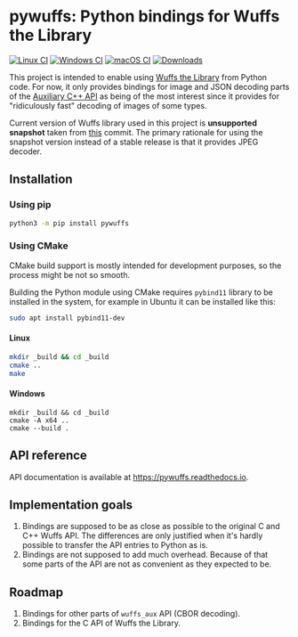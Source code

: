 # pywuffs: Python bindings for Wuffs the Library

[![Linux CI](https://github.com/dev0x13/pywuffs/actions/workflows/linux.yml/badge.svg)](https://github.com/dev0x13/pywuffs/actions/workflows/linux.yml)
[![Windows CI](https://github.com/dev0x13/pywuffs/actions/workflows/windows.yml/badge.svg)](https://github.com/dev0x13/pywuffs/actions/workflows/windows.yml)
[![macOS CI](https://github.com/dev0x13/pywuffs/actions/workflows/macos.yml/badge.svg)](https://github.com/dev0x13/pywuffs/actions/workflows/macos.yml)
[![Downloads](https://static.pepy.tech/badge/pywuffs)](https://pepy.tech/project/pywuffs)

This project is intended to enable using [Wuffs the Library](https://github.com/google/wuffs) from Python code. For now,
it only provides bindings for image and JSON decoding parts of
the [Auxiliary C++ API](https://github.com/google/wuffs/blob/main/doc/note/auxiliary-code.md) as being of the most
interest since it provides for "ridiculously fast" decoding of images of some types.

Current version of Wuffs library used in this project is **unsupported snapshot** taken from
[this](https://github.com/google/wuffs/tree/13c72db3508d33b9416a22a0ab8a8d4d8d5cd7be) commit. The primary
rationale for using the snapshot version instead of a stable release is that it provides JPEG decoder.

## Installation

### Using pip

```bash
python3 -m pip install pywuffs
```

### Using CMake

CMake build support is mostly intended for development purposes, so the process might be
not so smooth.

Building the Python module using CMake requires `pybind11` library to be installed in the
system, for example in Ubuntu it can be installed like this:

```bash
sudo apt install pybind11-dev
```

#### Linux

```bash
mkdir _build && cd _build
cmake ..
make
```

#### Windows

```shell
mkdir _build && cd _build
cmake -A x64 ..
cmake --build .
```

## API reference

API documentation is available at https://pywuffs.readthedocs.io. 

## Implementation goals

1. Bindings are supposed to be as close as possible to the original C and C++ Wuffs API. The differences are only
   justified when it's hardly possible to transfer the API entries to Python as is.
2. Bindings are not supposed to add much overhead. Because of that some parts of the API are not as convenient as they
   expected to be.

## Roadmap

1. Bindings for other parts of `wuffs_aux` API (CBOR decoding).
2. Bindings for the C API of Wuffs the Library.
